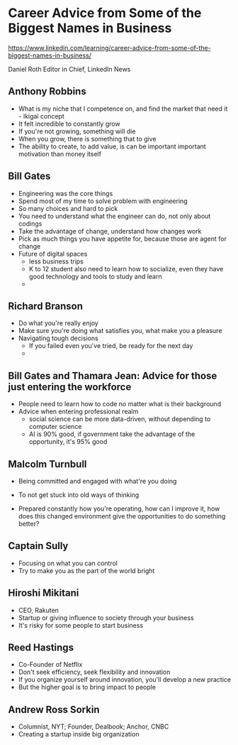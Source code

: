 # Career Advice from Some of the Biggest Names in Business

https://www.linkedin.com/learning/career-advice-from-some-of-the-biggest-names-in-business/

Daniel Roth
Editor in Chief, LinkedIn News

## Anthony Robbins

- What is my niche that I competence on, and find the market that need it - Ikigai concept
- It felt incredible to constantly grow
- If you're not growing, something will die
- When you grow, there is something that to give
- The ability to create, to add value, is can be important important motivation than money itself



## Bill Gates

- Engineering was the core things
- Spend most of my time to solve problem with engineering
- So many choices and hard to pick
- You need to understand what the engineer can do, not only about codings
- Take the advantage of change, understand how changes work
- Pick as much things you have appetite for, because those are agent for change
- Future of digital spaces
  - less business trips
  - K to 12 student also need to learn how to socialize, even they have good technology and tools to study and learn
  - 



## Richard Branson

- Do what you're really enjoy
- Make sure you're doing what satisfies you, what make you a pleasure
- Navigating tough decisions
  - If you failed even you've tried, be ready for the next day
  - 



## Bill Gates and Thamara Jean: Advice for those just entering the workforce

- People need to learn how to code no matter what is their background
- Advice when entering professional realm
  - social science can be more data-driven, without depending to computer science
  - AI is 90% good, if government take the advantage of the opportunity, it's 95% good



## Malcolm Turnbull

- Being committed and engaged with what're you doing

- To not get stuck into old ways of thinking

- Prepared constantly how you're operating, how can I improve it, how does this changed environment give the opportunities to do something better?

  

## Captain Sully

- Focusing on what you can control
- Try to make you as the part of the world bright



## Hiroshi Mikitani

- CEO, Rakuten
- Startup or giving influence to society through your business
- It's risky for some people to start business



## Reed Hastings

- Co-Founder of Netflix
- Don't seek efficiency, seek flexibility and innovation
- If you organize yourself around innovation, you'll develop a new practice
- But the higher goal is to bring impact to people



## Andrew Ross Sorkin

- Columnist, NYT; Founder, Dealbook; Anchor, CNBC
- Creating a startup inside big organization